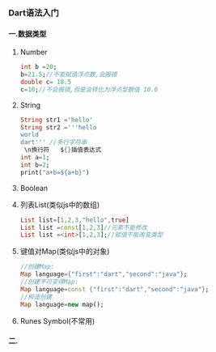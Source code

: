 ### Dart语法入门

#### 一.数据类型

1. Number

   ```dart
   int b =20;
   b=21.5;//不能赋值浮点数,会报错
   double c= 10.5
   c=10;//不会报错,但是会转化为浮点型数值 10.0
   ```

2. String

   ```dart
   String str1 ='hello'
   String str2 ='''hello 
   world
   dart''' //多行字符串
    \n换行符   ${}插值表达式
   int a=1;
   int b=2;
   print("a+b=${a+b}")
   ```

3. Boolean

4. 列表List(类似js中的数组)

   ```dart
   List list=[1,2,3,"hello",true]
   List list =const[1,2,3]//元素不能修改
   List list =<int>[1,2,3];//赋值不能改变类型
   ```

5. 键值对Map(类似js中的对象)

   ```dart
   //创建Map:
   Map language={"first":"dart","second":"java"};
   //创建不可变得Map:   
   Map language=const {"first":"dart","second":"java"};
   //构造创建
   Map language=new map();
   ```

   

6. Runes Symbol(不常用)

#### 二.